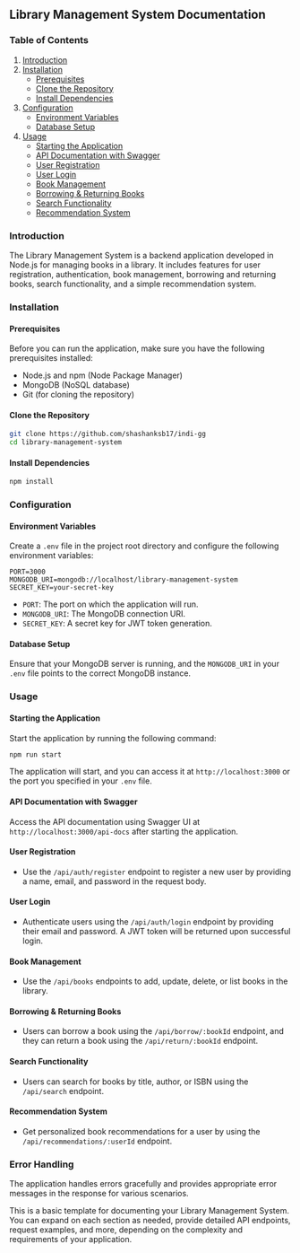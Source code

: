 ## Library Management System Documentation

### Table of Contents

1. [Introduction](#introduction)
2. [Installation](#installation)
   - [Prerequisites](#prerequisites)
   - [Clone the Repository](#clone-the-repository)
   - [Install Dependencies](#install-dependencies)
3. [Configuration](#configuration)
   - [Environment Variables](#environment-variables)
   - [Database Setup](#database-setup)
4. [Usage](#usage)
   - [Starting the Application](#starting-the-application)
   - [API Documentation with Swagger](#api-documentation-with-swagger)
   - [User Registration](#user-registration)
   - [User Login](#user-login)
   - [Book Management](#book-management)
   - [Borrowing & Returning Books](#borrowing--returning-books)
   - [Search Functionality](#search-functionality)
   - [Recommendation System](#recommendation-system)


### Introduction

The Library Management System is a backend application developed in Node.js for managing books in a library. It includes features for user registration, authentication, book management, borrowing and returning books, search functionality, and a simple recommendation system.

### Installation

#### Prerequisites

Before you can run the application, make sure you have the following prerequisites installed:

- Node.js and npm (Node Package Manager)
- MongoDB (NoSQL database)
- Git (for cloning the repository)

#### Clone the Repository

```bash
git clone https://github.com/shashanksb17/indi-gg
cd library-management-system
```

#### Install Dependencies

```bash
npm install
```

### Configuration

#### Environment Variables

Create a `.env` file in the project root directory and configure the following environment variables:

```env
PORT=3000
MONGODB_URI=mongodb://localhost/library-management-system
SECRET_KEY=your-secret-key
```

- `PORT`: The port on which the application will run.
- `MONGODB_URI`: The MongoDB connection URI.
- `SECRET_KEY`: A secret key for JWT token generation.

#### Database Setup

Ensure that your MongoDB server is running, and the `MONGODB_URI` in your `.env` file points to the correct MongoDB instance.

### Usage

#### Starting the Application

Start the application by running the following command:

```bash
npm run start
```

The application will start, and you can access it at `http://localhost:3000` or the port you specified in your `.env` file.

#### API Documentation with Swagger

Access the API documentation using Swagger UI at `http://localhost:3000/api-docs` after starting the application.

#### User Registration

- Use the `/api/auth/register` endpoint to register a new user by providing a name, email, and password in the request body.

#### User Login

- Authenticate users using the `/api/auth/login` endpoint by providing their email and password. A JWT token will be returned upon successful login.

#### Book Management

- Use the `/api/books` endpoints to add, update, delete, or list books in the library.

#### Borrowing & Returning Books

- Users can borrow a book using the `/api/borrow/:bookId` endpoint, and they can return a book using the `/api/return/:bookId` endpoint.

#### Search Functionality

- Users can search for books by title, author, or ISBN using the `/api/search` endpoint.

#### Recommendation System

- Get personalized book recommendations for a user by using the `/api/recommendations/:userId` endpoint.


### Error Handling

The application handles errors gracefully and provides appropriate error messages in the response for various scenarios.


This is a basic template for documenting your Library Management System. You can expand on each section as needed, provide detailed API endpoints, request examples, and more, depending on the complexity and requirements of your application.